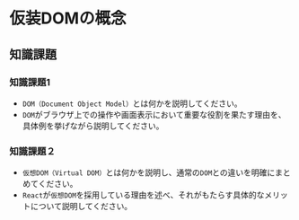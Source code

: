 # 仮装DOMの概念

## 知識課題

### 知識課題1

- `DOM（Document Object Model）`とは何かを説明してください。
- `DOM`がブラウザ上での操作や画面表示において重要な役割を果たす理由を、具体例を挙げながら説明してください。

### 知識課題２

- `仮想DOM（Virtual DOM）`とは何かを説明し、通常の`DOM`との違いを明確にまとめてください。
- `React`が`仮想DOM`を採用している理由を述べ、それがもたらす具体的なメリットについて説明してください。
